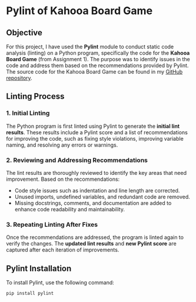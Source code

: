 # Pylint of Kahooa Board Game

## Objective
For this project, I have used the **Pylint** module to conduct static code analysis (linting) on a Python program, specifically the code for the **Kahooa Board Game** (from Assignment 1). The purpose was to identify issues in the code and address them based on the recommendations provided by Pylint.
The source code for the Kahooa Board Game can be found in my [GitHub repository](https://github.com/ShivamS-9/vulture-vs-crows-game-kaooa-).

## Linting Process
### 1. Initial Linting
The Python program is first linted using Pylint to generate the **initial lint results**. These results include a Pylint score and a list of recommendations for improving the code, such as fixing style violations, improving variable naming, and resolving any errors or warnings.

### 2. Reviewing and Addressing Recommendations
The lint results are thoroughly reviewed to identify the key areas that need improvement. Based on the recommendations:
  - Code style issues such as indentation and line length are corrected.
  - Unused imports, undefined variables, and redundant code are removed.
  - Missing docstrings, comments, and documentation are added to enhance code readability and maintainability.

### 3. Repeating Linting After Fixes
Once the recommendations are addressed, the program is linted again to verify the changes. The **updated lint results** and **new Pylint score** are captured after each iteration of improvements.

## Pylint Installation

To install Pylint, use the following command:

```bash
pip install pylint
